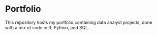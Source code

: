 # Portfolio
This repository hosts my portfolio containing data analyst projects, done with a mix of code in R, Python, and SQL.
